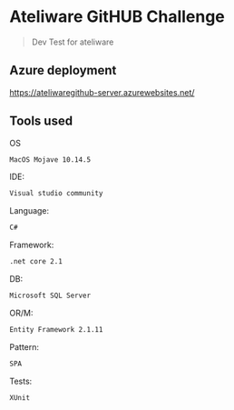 # Ateliware GitHUB Challenge
> Dev Test for ateliware

## Azure deployment

https://ateliwaregithub-server.azurewebsites.net/

## Tools used

OS
```sh
MacOS Mojave 10.14.5
```

IDE:

```sh
Visual studio community 
```
Language:

```sh
C#
```

Framework:

```sh
.net core 2.1
```

DB:

```sh
Microsoft SQL Server 
```

OR/M:

```sh
Entity Framework 2.1.11
```


Pattern:

```sh
SPA
```


Tests:

```sh
XUnit
```
